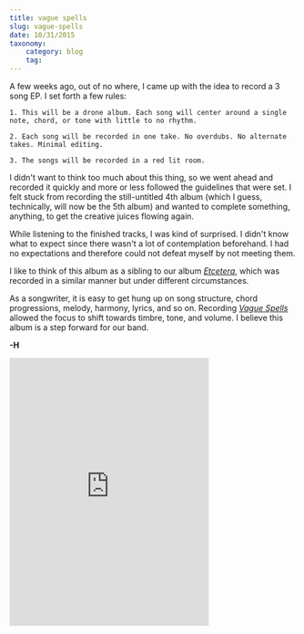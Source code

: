 ```yaml
---
title: vague spells
slug: vague-spells
date: 10/31/2015
taxonomy:
    category: blog
    tag:
---
```


A few weeks ago, out of no where, I came up with the idea to record a 3 song EP. I set forth a few rules:

```
1. This will be a drone album. Each song will center around a single note, chord, or tone with little to no rhythm.

2. Each song will be recorded in one take. No overdubs. No alternate takes. Minimal editing.

3. The songs will be recorded in a red lit room.
```
I didn't want to think too much about this thing, so we went ahead and recorded it quickly and more or less followed the guidelines that were set. I felt stuck from recording the still-untitled 4th album (which I guess, technically, will now be the 5th album) and wanted to complete something, anything, to get the creative juices flowing again.

While listening to the finished tracks, I was kind of surprised. I didn't know what to expect since there wasn't a lot of contemplation beforehand. I had no expectations and therefore could not defeat myself by not meeting them.

I like to think of this album as a sibling to our album [*Etcetera*](https://gravityfreesummer.bandcamp.com/album/etcetera), which was recorded in a similar manner but under different circumstances.

As a songwriter, it is easy to get hung up on song structure, chord progressions, melody, harmony, lyrics, and so on. Recording [*Vague Spells*](https://gravityfreesummer.bandcamp.com/album/vague-spells) allowed the focus to shift towards timbre, tone, and volume. I believe this album is a step forward for our band.

**-H**

<iframe style="border: 0; width: 350px; height: 470px;" src="https://bandcamp.com/EmbeddedPlayer/album=1162833821/size=large/bgcol=ffffff/linkcol=0687f5/tracklist=false/transparent=true/" seamless><a href="http://gravityfreesummer.bandcamp.com/album/vague-spells">Vague Spells by Gravity Free Summer</a></iframe>
